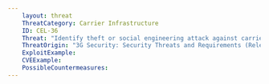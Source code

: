 ```yaml
---
    layout: threat
    ThreatCategory: Carrier Infrastructure
    ID: CEL-36
    Threat: "Identify theft or social engineering attack against carrier to associate phone number with a different SIM card / mobile device, resulting in re-routing phone calls and text messages to an attacker and enabling eavesdropping, credential theft, or other attacks"
    ThreatOrigin: "3G Security: Security Threats and Requirements (Release 4) [^165]"
    ExploitExample:
    CVEExample:
    PossibleCountermeasures:
---
```

